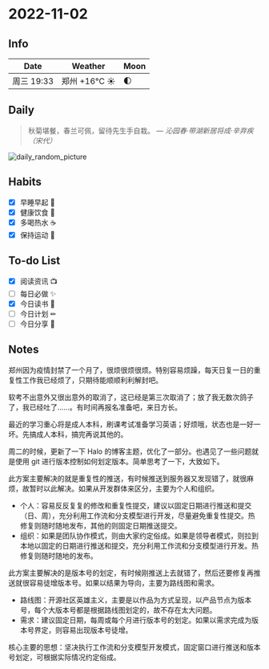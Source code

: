 # 2022-11-02

## Info

| Date           | Weather      | Moon |
| -------------- | ------------ | ---- |
| 周三 19:33 | 郑州 +16°C ☀️   | 🌓 |

## Daily

> 秋菊堪餐，春兰可佩，留待先生手自栽。
> — *沁园春·带湖新居将成·辛弃疾（宋代）*

![daily_random_picture](https://images.unsplash.com/photo-1477519242566-6ae87c31d212?crop=entropy&cs=tinysrgb&fit=crop&fm=jpg&h=1080&ixid=MnwxfDB8MXxyYW5kb218MHx8bW91bnRhaW4sd2F0ZXIsbGFuZHNjYXBlLGdhbGF4eSxjaXR5fHx8fHx8MTY2NzM4ODgxNQ&ixlib=rb-4.0.3&q=80&utm_campaign=api-credit&utm_medium=referral&utm_source=unsplash_source&w=1920)

## Habits

- [x] 早睡早起 🌃
- [x] 健康饮食 🥗
- [x] 多喝热水 ☕️
- [x] 保持运动 💪

## To-do List

- [x] 阅读资讯 📺
- [ ] 每日必做 ✨
- [x] 今日读书 📖
- [ ] 今日计划 ✏
- [ ] 今日分享 📌

## Notes

郑州因为疫情封禁了一个月了，很烦很烦很烦。特别容易烦躁，每天日复一日的重复性工作我已经烦了，只期待能顺顺利利解封吧。

软考不出意外又很出意外的取消了，这已经是第三次取消了；放了我无数次鸽子了，我已经吐了……。有时间再报名准备吧，来日方长。

最近的学习重心将是成人本科，刷课考试准备学习英语；好烦哦，状态也是一好一坏。先搞成人本科，搞完再说其他的。

周二的时候，更新了一下 Halo 的博客主题，优化了一部分。也遇见了一些问题就是使用 git 进行版本控制如何划定版本。简单思考了一下，大致如下。

此方案主要解决的就是重复性的推送，有时候推送到服务器又发现错了，就很麻烦，故暂时以此解决。如果从开发群体来区分，主要为个人和组织。

 - 个人：容易反反复复的修改和重复性提交，建议以固定日期进行推送和提交（日、周），充分利用工作流和分支模型进行开发，尽量避免重复性提交。热修复则随时随地发布，其他的则固定日期推送提交。
 - 组织：如果是团队协作模式，则由大家约定俗成。如果是领导者模式，则拉到本地以固定的日期进行推送和提交，充分利用工作流和分支模型进行开发。热修复则随时随地的发布。

此方案主要解决的是版本号的划定，有时候刚推送上去就错了，然后还要修复再推送就很容易徒增版本号。如果以结果为导向，主要为路线图和需求。

 - 路线图：开源社区英雄主义，主要是以作品为方式呈现，以产品节点为版本号，每个大版本号都是根据路线图划定的，故不存在太大问题。
 - 需求：建议固定日期，每周或每个月进行版本号的划定。如果以需求完成为版本号界定，则容易出现版本号徒增。

核心主要的思想：坚决执行工作流和分支模型开发模式，固定窗口进行推送和版本号划定，可根据实际情况约定俗成。

